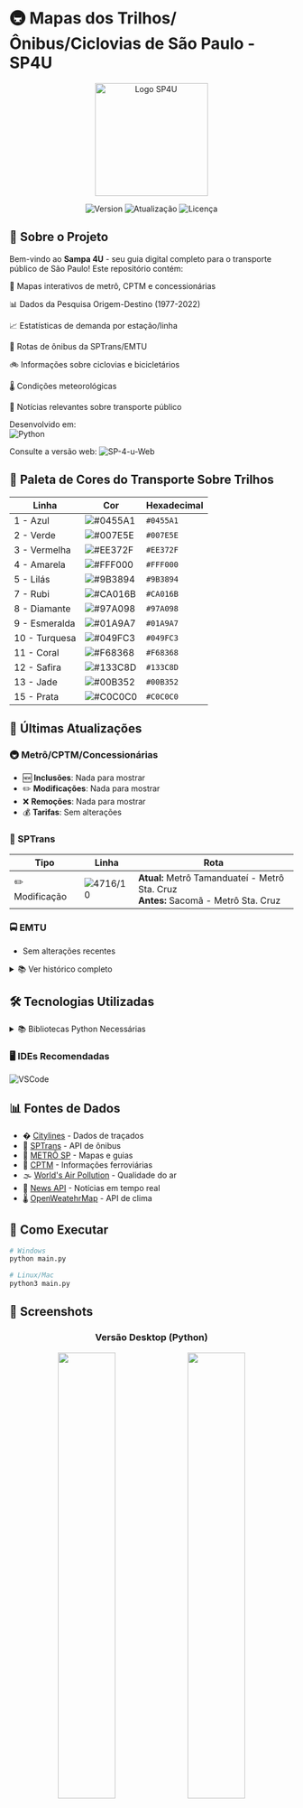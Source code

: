 # 🚇 Mapas dos Trilhos/Ônibus/Ciclovias de São Paulo - SP4U

<div align="center">
  <img src="https://github.com/Rafabs/SP-4-u/blob/main/Mapa_dos_Trilhos/Icons/SP4U.gif" alt="Logo SP4U" width="200"/>
  
  ![Version](https://img.shields.io/badge/Versão-1.1.8-blue?style=for-the-badge)
  ![Atualização](https://img.shields.io/badge/Atualização-06/08/2025-brightgreen?style=for-the-badge)
  ![Licença](https://img.shields.io/badge/Licença-MIT-orange?style=for-the-badge)
</div>

## 🌟 Sobre o Projeto

Bem-vindo ao **Sampa 4U** - seu guia digital completo para o transporte público de São Paulo! Este repositório contém:

🚆 Mapas interativos de metrô, CPTM e concessionárias

📊 Dados da Pesquisa Origem-Destino (1977-2022)

📈 Estatísticas de demanda por estação/linha

🚌 Rotas de ônibus da SPTrans/EMTU

🚲 Informações sobre ciclovias e bicicletários

🌡️ Condições meteorológicas

📰 Notícias relevantes sobre transporte público

Desenvolvido em:  
![Python](https://img.shields.io/badge/Python-3776AB?logo=python&logoColor=white)

Consulte a versão web: ![SP-4-u-Web](https://github.com/Rafabs/SP-4-u-Web)

## 🎨 Paleta de Cores do Transporte Sobre Trilhos

| Linha         | Cor                                                             | Hexadecimal |
| ------------- | --------------------------------------------------------------- | ----------- |
| 1 - Azul      | ![#0455A1](https://via.placeholder.com/15/0455A1/000000?text=+) | `#0455A1`   |
| 2 - Verde     | ![#007E5E](https://via.placeholder.com/15/007E5E/000000?text=+) | `#007E5E`   |
| 3 - Vermelha  | ![#EE372F](https://via.placeholder.com/15/EE372F/000000?text=+) | `#EE372F`   |
| 4 - Amarela   | ![#FFF000](https://via.placeholder.com/15/FFF000/000000?text=+) | `#FFF000`   |
| 5 - Lilás     | ![#9B3894](https://via.placeholder.com/15/9B3894/000000?text=+) | `#9B3894`   |
| 7 - Rubi      | ![#CA016B](https://via.placeholder.com/15/CA016B/000000?text=+) | `#CA016B`   |
| 8 - Diamante  | ![#97A098](https://via.placeholder.com/15/97A098/000000?text=+) | `#97A098`   |
| 9 - Esmeralda | ![#01A9A7](https://via.placeholder.com/15/01A9A7/000000?text=+) | `#01A9A7`   |
| 10 - Turquesa | ![#049FC3](https://via.placeholder.com/15/049FC3/000000?text=+) | `#049FC3`   |
| 11 - Coral    | ![#F68368](https://via.placeholder.com/15/F68368/000000?text=+) | `#F68368`   |
| 12 - Safira   | ![#133C8D](https://via.placeholder.com/15/133C8D/000000?text=+) | `#133C8D`   |
| 13 - Jade     | ![#00B352](https://via.placeholder.com/15/00B352/000000?text=+) | `#00B352`   |
| 15 - Prata    | ![#C0C0C0](https://via.placeholder.com/15/C0C0C0/000000?text=+) | `#C0C0C0`   |

## 📌 Últimas Atualizações

### 🚇 Metrô/CPTM/Concessionárias

- 🆕 **Inclusões**: Nada para mostrar
- ✏️ **Modificações**: Nada para mostrar
- ❌ **Remoções**: Nada para mostrar
- 💰 **Tarifas**: Sem alterações

### 🚌 SPTrans

| Tipo           | Linha                                                       | Rota                                                                                   |
| -------------- | ----------------------------------------------------------- | -------------------------------------------------------------------------------------- |
| ✏️ Modificação | ![4716/10](https://img.shields.io/badge/4716/10-006341.svg) | **Atual:** Metrô Tamanduateí - Metrô Sta. Cruz<br>**Antes:** Sacomã - Metrô Sta. Cruz |

### 🚍 EMTU

- Sem alterações recentes

<details>
<summary>📚 Ver histórico completo </summary>

| Data       | Tipo           | Linha                                                       | Rota                                                                                   |
| ---------- | -------------- | ----------------------------------------------------------- | -------------------------------------------------------------------------------------- |
| 02/09/2025 | ✏️ Modificação | ![4716/10](https://img.shields.io/badge/4716/10-006341.svg) | **Atual:** Metrô Tamanduateí - Metrô Sta. Cruz<br>**Antes:** Sacomã - Metrô Sta. Cruz |
| 06/08/2025 | ✏️ Modificação | ![502J/21](https://img.shields.io/badge/502J/21-0082BA.svg) | **Atual:** Est. Autódromo - Vl. Sta. Catarina<br>**Antes:** Est. Autódromo - Vl. Joaniza |
| 06/08/2025 | ✏️ Modificação | ![502J/22](https://img.shields.io/badge/502J/22-0082BA.svg) | **Atual:** Est. Autódromo - Vl. Sta. Catarina<br>**Antes:** Est. Autódromo - Vl. Joaniza |
| 06/08/2025 | ❌ Remoção     | ![6960/21](https://img.shields.io/badge/6960/21-0082BA.svg) | Term. Varginha - E.t. Vitor Manzini                                                    |
| 06/08/2025 | ❌ Remoção     | ![879A/10](https://img.shields.io/badge/879A/10-002F6C.svg) | Metrô Barra Funda - São João / Ctn                                                     |
| 23/06/2025 | 🆕 Inclusão    | ![879A/10](https://img.shields.io/badge/879A/10-002F6C.svg) | Metrô Barra Funda - São João / Ctn                                                     |
| 23/06/2025 | ✏️ Modificação | ![9166/10](https://img.shields.io/badge/9166/10-002F6C.svg) | **Atual:** Cachoeirinha - Jd. Sta. Cruz<br>**Antes:** Term. Cachoeirinha - Jd. Sta. Cruz |
| 23/06/2025 | ❌ Remoção     | ![8013/43](https://img.shields.io/badge/8013/43-509E2F.svg) | Morro Doce - Term. Jd. Britania                                                        |
| 20/06/2025 | 🆕 Inclusão    | ![2034/10](https://img.shields.io/badge/2034/10-002F6C.svg) | Metrô Tietê → Centro Tea                                                              |
| 20/06/2025 | 🆕 Inclusão    | ![9166/10](https://img.shields.io/badge/9166/10-002F6C.svg) | Guaianases → São Mateus                                                               |
| 20/06/2025 | ✏️ Modificação | ![4056/10](https://img.shields.io/badge/4056/10-DA291C.svg) | **Atual:** Pq. Boa Esperança → Term. São Mateus<br>**Antes:** (Cor anterior: Amarelo) |
| 20/06/2025 | ❌ Remoção     | ![3033/10](https://img.shields.io/badge/3033/10-FFD100.svg) | Guaianases → São Mateus                                                               |

</details>

## 🛠️ Tecnologias Utilizadas

<details>
<summary>📚 Bibliotecas Python Necessárias</summary>

```bash
# Pacotes básicos e utilitários
pip install requests
pip install beautifulsoup4
pip install pillow
pip install colorama
pip install pytz
pip install pandas
pip install numpy
pip install python-dotenv
pip install certifi
pip install screeninfo
pip install pyproj
pip install logging
pip install atexit
pip install python-dateutil
pip install tzlocal

# Interface gráfica
pip install PyQt5
pip install pyqtwebengine
pip install tk
pip install customtkinter

# Mapeamento e geolocalização
pip install folium
pip install geopandas
pip install shapely
pip install fiona
pip install geopy

# Manipulação de documentos
pip install pymupdf
pip install fitz
pip install reportlab

# Web scraping e notícias
pip install googlenews
pip install selenium

# Visualização de dados
pip install matplotlib
pip install seaborn
pip install mplcursors

# Outros utilitários
pip install webbrowser
pip install datetime
pip install threading
pip install re
pip install json
pip install csv
pip install locale
pip install difflib
pip install tempfile
pip install subprocess
pip install typing
```

</details>

### 🖥️ IDEs Recomendadas

![VSCode](https://img.shields.io/badge/VS_Code-007ACC?logo=visual-studio-code&logoColor=white)

## 📊 Fontes de Dados

- � [Citylines](https://www.citylines.co/data?city=sao-paulo) - Dados de traçados
- 🚌 [SPTrans](https://www.sptrans.com.br/desenvolvedores/) - API de ônibus
- 🚆 [METRÔ SP](https://www.metro.sp.gov.br/) - Mapas e guias
- 🚉 [CPTM](https://www.cptm.sp.gov.br/) - Informações ferroviárias
- 🌫️ [World's Air Pollution](https://waqi.info/) - Qualidade do ar
- 📰 [News API](https://newsapi.org/) - Notícias em tempo real
- 🌡 [OpenWeatehrMap](https://openweathermap.org/) - API de clima

## 🚀 Como Executar

```bash
# Windows
python main.py

# Linux/Mac
python3 main.py
```

## 📸 Screenshots

<div align="center"> <h3>Versão Desktop (Python)</h3> 
<img src="https://github.com/Rafabs/SP-4-u/blob/main/Exibição/main_1.1.6.png" width="45%"/> 
<img src="https://github.com/Rafabs/SP-4-u/blob/main/Exibição/aqi.png" width="45%"/> 
<img src="https://github.com/Rafabs/SP-4-u/blob/main/Exibição/line.png" width="45%"/> 
<img src="https://github.com/Rafabs/SP-4-u/blob/main/Exibição/od.png" width="45%"/> 
<img src="https://github.com/Rafabs/SP-4-u/blob/main/Exibição/sptrans_api.png" width="45%"/> 
<h3>Versões Anteriores</h3> <img src="https://github.com/Rafabs/SP-4-u/blob/f4cef17dafc25751cdec21d3de769e1851724eb4/Exibição/Página_Inicial_v1.0.10.png" width="45%"/> 
<img src="Exibição/Versões_Antigas/main_1.1.5.png" width="45%"/> 
<img src="Exibição/Versões_Antigas/line.png" width="45%"/> 
<img src="Exibição/Versões_Antigas/main_1.1.4.png" width="45%"/> 
<img src="https://github.com/Rafabs/SP-4-u/blob/21c85e8f6c6a4d3466f9e92edb99bb4a4657c848/Exibição/PY_Imagens_projeto_v1.0.9%20(10).png" width="45%"/>

## 📈 Diagrama da Arquitetura (v1.1.0)

![Diagrama](https://github.com/Rafabs/SP-4-u/blob/main/docs/diagrams/Diagrama_v1.1.0.png)

## 📌 Roadmap de Desenvolvimento

🔧 Refatoração e Estrutura  
- [ ] 🧠🗺️ Ajustar Diagrama 🚧`>>> EM DESENVOLVIMENTO`🚧  
- [ ] 🧠🗺️ Criar microdiagramas sobre algumas funções vitais do programa  

📚 Documentação (readme)  
- Sem modificações futuras.  

🌐 Funcionalidades Web  
- Sem modificações futuras.  

🛠️ Logs e Validações  
- Sem modificações futuras.  

🖼️ Interface  
- [ ] 🚇 Atualização de nome estação com naming right: Berrini - Casas Bahia (Linha 9 - Esmeralda)
- [ ] 🚇 Atualização de nome estação com naming right: Adolfo Pinheiro - Unisa (Linha 5 - Lilás)
- [ ] 🚇 Atualização de nome estação com naming right: Vergueiro - Sebrae (Linha 1 - Azul)
- [ ] 🚲 Atualização de Mapa Ciclovia

<details>
<summary>📚 Ver histórico completo</summary>

- [x] 🚇 Atualização das estações e linhas que iniciam e terminam em BFU (Palmeiras - Barra Funda) `Concluído em 02/09/2025`  
- [x] 🗺️ Atualização do Mapa do Metropolitano (Ago./25) `Concluído em 02/09/2025`  
- [x] 🧼 Comentar e aprimorar os códigos com docstrings `Concluído em 23/07/2025`  
- [x] 🌍 Voltar a ler status das linhas via web scraping `Concluído em 16/07/2025`  
- [x] 🌡️ Inserir mais dados e itens relacionados à temperatura `Concluído em 14/07/2025`  
- [x] ✍️ Ajustar estrutura e seções dos .md `Concluído em 08/07/2025`  
- [x] 🪵 Validar os logs (necessários) `Concluído em 08/07/2025`  
- [x] 🎨 Criar interface visual com Qt Designer `Concluído em 03/07/2025`  
- [x] ✅ Confirmação para encerrar o programa principal `Concluído em 30/06/2025`  
- [x] 🏷️ Adicionar cabeçalhos nos arquivos Python para facilitar manutenção `Concluído em 28/06/2025`  
- [x] 📝 Atualização bibliotecas no `README.md` `Concluído em 20/06/2025`  

</details>

## 📜 Licença

Distribuído sob a Licença MIT.

📘 Nota: Este projeto foi desenvolvido com fins educacionais e não possui vínculo oficial com órgãos públicos.

⚠️ Aviso: Este projeto é mantido por uma única pessoa. O desenvolvimento principal ocorre diretamente na branch main, mas Pull Requests são sempre bem-vindos!

---

<div align="center"> 🌆 <i>Sua jornada por São Paulo começa aqui!</i> 🌆 </div>
